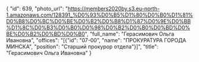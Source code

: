 {
    "id": 639,
    "photo_url": "https://members2020by.s3.eu-north-1.amazonaws.com/128391_%D0%93%D0%B5%D1%80%D0%B0%D1%81%D0%B8%D0%BC%D0%BE%D0%B2%D0%B8%D1%87%D0%9E%D0%BB%D1%8C%D0%B3%D0%B0%D0%98%D0%B2%D0%B0%D0%BD%D0%BE%D0%B2%D0%BD%D0%B0",
    "full_name": "Герасимович Ольга Ивановна",
    "offices": "[{\"id\": \"07-00\", \"name\": \"ПРОКУРАТУРА ГОРОДА МИНСКА\", \"position\": \"Старший прокурор отдела\"}]",
    "title": "Герасимович Ольга Ивановна"
}